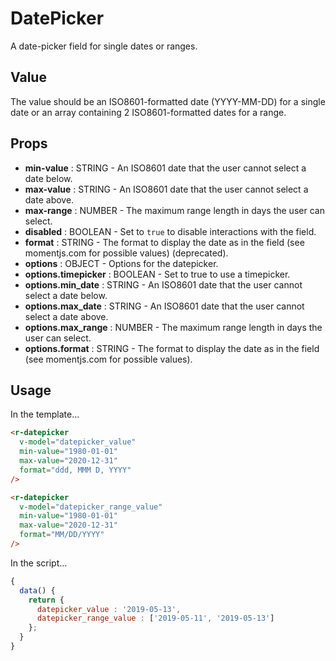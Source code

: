# DatePicker
A date-picker field for single dates or ranges.

## Value
The value should be an ISO8601-formatted date (YYYY-MM-DD) for a single date or an array containing 2 ISO8601-formatted dates for a range.

## Props
* **min-value** : STRING - An ISO8601 date that the user cannot select a date below.
* **max-value** : STRING - An ISO8601 date that the user cannot select a date above.
* **max-range** : NUMBER - The maximum range length in days the user can select.
* **disabled** : BOOLEAN - Set to `true` to disable interactions with the field.
* **format** : STRING - The format to display the date as in the field (see momentjs.com for possible values) (deprecated).
* **options** : OBJECT - Options for the datepicker.
* **options.timepicker** : BOOLEAN - Set to true to use a timepicker.
* **options.min_date** : STRING - An ISO8601 date that the user cannot select a date below.
* **options.max_date** : STRING - An ISO8601 date that the user cannot select a date above.
* **options.max_range** : NUMBER - The maximum range length in days the user can select.
* **options.format** : STRING - The format to display the date as in the field (see momentjs.com for possible values).

## Usage
In the template...
```html
<r-datepicker
  v-model="datepicker_value"
  min-value="1980-01-01"
  max-value="2020-12-31"
  format="ddd, MMM D, YYYY"
/>

<r-datepicker
  v-model="datepicker_range_value"
  min-value="1980-01-01"
  max-value="2020-12-31"
  format="MM/DD/YYYY"
/>
```

In the script...
```js
{
  data() {
    return {
      datepicker_value : '2019-05-13',
      datepicker_range_value : ['2019-05-11', '2019-05-13']
    };
  }
}
```